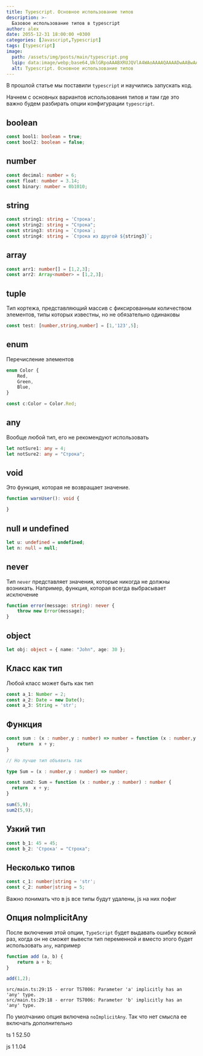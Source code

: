 ```yaml
---
title: Typescript. Основное использование типов
description: >-
  Базовое использование типов в typescript
author: alex
date: 2055-12-31 18:00:00 +0300
categories: [Javascript,Typescript]
tags: [typescript]
image:
  path: /assets/img/posts/main/typescript.png
  lqip: data:image/webp;base64,UklGRpoAAABXRUJQVlA4WAoAAAAQAAAADwAABwAAQUxQSDIAAAARL0AmbZurmr57yyIiqE8oiG0bejIYEQTgqiDA9vqnsUSI6H+oAERp2HZ65qP/VIAWAFZQOCBCAAAA8AEAnQEqEAAIAAVAfCWkAALp8sF8rgRgAP7o9FDvMCkMde9PK7euH5M1m6VWoDXf2FkP3BqV0ZYbO6NA/VFIAAAA
  alt: Typescript. Основное использование типов
---
```


В прошлой статье мы поставили `typescript` и научились запускать код.

Начнем с основных вариантов использования типов и там где это важно будем разбирать опции конфигурации `typescript`.

## boolean

````typescript
const bool1: boolean = true;
const bool2: boolean = false;
````

## number

````typescript
const decimal: number = 6;
const float: number = 3.14;
const binary: number = 0b1010;
````

## string

````typescript
const string1: string = 'Строка';
const string2: string = "Строка";
const string3: string = `Строка`;
const string4: string = `Строка из другой ${string3}`;
````

## array

````typescript
const arr1: number[] = [1,2,3];
const arr2: Array<number> = [1,2,3];
````

## tuple

Тип кортежа, представляющий массив с фиксированным количеством элементов, типы которых известны, но не обязательно одинаковы

````typescript
const test: [number,string,number] = [1,'123',5];
````

## enum

Перечисление элементов

````typescript
enum Color {
    Red,
    Green,
    Blue,
}

const c:Color = Color.Red;
````

## any

Вообще любой тип, его не рекомендуют использовать 

````typescript
let notSure1: any = 4;
let notSure2: any = "Строка";
````

## void

Это функция, которая не возвращает значение.

````typescript
function warnUser(): void {

}
````

## null и undefined

````typescript
let u: undefined = undefined;
let n: null = null;
````

## never

Тип `never` представляет значения, которые никогда не должны возникать. Например, функция, которая всегда выбрасывает исключение

````typescript
function error(message: string): never {
    throw new Error(message);
}
````

## object

````typescript
let obj: object = { name: "John", age: 30 };
````

## Класс как тип

Любой класс может быть как тип

````typescript
const a_1: Number = 2;
const a_2: Date = new Date();
const a_3: String = 'str';
````

## Функция

````typescript
const sum : (x : number,y : number) => number = function (x : number,y : number) : number {
    return  x + y;
}

// Но лучше тип объявить так

type Sum = (x : number,y : number) => number;

const sum2: Sum = function (x : number,y : number) : number {
  return  x + y;
}

sum(5,9);
sum2(5,9);
````

## Узкий тип

````typescript
const b_1: 45 = 45;
const b_2: 'Строка' = "Строка";
````

## Несколько типов

````typescript
const c_1: number|string = 'str';
const c_2: number|string = 5;
`````


Важно понимать что в js все типы будут удалены, js на них пофиг





## Опция noImplicitAny

После включения этой опции, `TypeScript` будет выдавать ошибку всякий раз, когда он не сможет вывести тип переменной и вместо этого будет использовать `any`, например

````typescript
function add (a, b) {
    return a + b;
}

add(1,2);
````

````shell
src/main.ts:29:15 - error TS7006: Parameter 'a' implicitly has an 'any' type.
src/main.ts:29:18 - error TS7006: Parameter 'b' implicitly has an 'any' type.
````

По умолчанию опция включена `noImplicitAny`. Так что нет смысла ее включать дополнительно



ts
1
52.50

js
1
1.04
